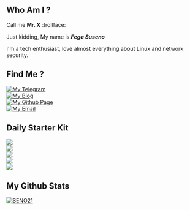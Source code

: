 ## Who Am I ?
Call me **Mr. X** :trollface:

Just kidding, My name is ***Fega Suseno***

I'm a tech enthusiast, love almost everything about Linux and network security.

## Find Me ?

<p style="text-align: left">  
 <a href="https://t.me/adaranisa" target="_blank"><img alt="My Telegram" src="https://img.shields.io/badge/@adaranisa-2CA5E0?style=social&logo=Telegram&labelColor=191970"></a><br>
 <a href="https://tylexit.blogspot.com/" target="_blank"><img alt="My Blog" src="https://img.shields.io/badge/tylexit.blogspot.com-FF5722?style=social&logo=Blogger&labelColor=191970"></a><br>
 <a href="https://seno21.github.io" target="_blank"><img alt="My Github Page" src="https://img.shields.io/badge/seno21.github.io-eeeeee?style=social&logo=Github&labelColor=191970">  </a><br>
  <a href="mailto:adarafaranisa443@gmail.com" target="_blank"><img alt="My Email" src="https://img.shields.io/badge/adarafaranisa443@gmail.com-D14836?style=social&logo=Gmail&labelColor=191970"></a>
</p>

## Daily Starter Kit
<p>
<img src="https://img.shields.io/badge/OS-Arch%20Linux-1793D1?style=flat-square&logo=Arch%20Linux&labelColor=EEEEEE"><br>
<img src="https://img.shields.io/badge/Text%20Editor-Visual%20Studio%20Code-007ACC?style=flat-square&logoColor=007ACC&logo=visual-studio-code&labelColor=EEEEEE"><br>
<img src="https://img.shields.io/badge/Browser-Firefox-FF7139?style=flat-square&logo=firefox-browser&labelColor=EEEEEE"><br>
<img src="https://img.shields.io/badge/Batabase-MySQL-4479A1?style=flat-square&logo=MySQL&labelColor=EEEEEE"><br>
<img src="https://img.shields.io/badge/Video%Education-Youtube-FF0000?style=flat-square&logo=Youtube&labelColor=EEEEEE">
</p>

## My Github Stats
[![SENO21](https://github-readme-stats.vercel.app/api?username=seno21&theme=dark)](https://github.com/seno21)


<!--START_SECTION:waka-->


<!--END_SECTION:waka-->
